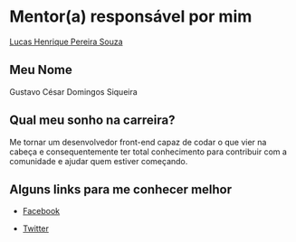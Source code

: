 # Mentor(a) responsável por mim

[Lucas Henrique Pereira Souza](/profiles/mentors/profiles/lucas_henrique.md)

## Meu Nome

Gustavo César Domingos Siqueira

## Qual meu sonho na carreira?

Me tornar um desenvolvedor front-end capaz de codar o que vier na cabeça e consequentemente ter total conhecimento para contribuir com a comunidade e ajudar quem estiver começando.

## Alguns links para me conhecer melhor

- [Facebook](https://www.facebook.com/GuhhSiqueira)

- [Twitter](https://twitter.com/Guhh_Siqueira)
